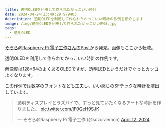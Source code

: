 ```yaml
---
title: 透明OLEDを利用して作られたかっこいい時計
date: 2024-04-24T23:49:29.979403
description: 透明OLEDを利用して作られたかっこいい時計の作例を紹介します
image: /img/透明OLEDを利用して作られたかっこいい時計.jpg
tags:
  - 透明OLED
---
```

[そぞら@Raspberry Pi 電子工作さんのPost](https://twitter.com/sozoraemon/status/1778736699117552043)から発見。画像もここから転載。

透明OLEDを利用して作られたかっこいい時計の作例です。

解像度は128*64のよくあるOLEDですが、透明LEDというだけでぐっとカッコよくなります。

この作例では数字のフォントなども工夫し、いい感じのSFチックな時計を演出しています。

<blockquote class="twitter-tweet"><p lang="ja" dir="ltr">透明ディスプレイとラズパイで、ずっと見ていたくなるアートな時計を作りました。 <a href="https://t.co/jF0QeH9SJK">pic.twitter.com/jF0QeH9SJK</a></p>&mdash; そぞら@Raspberry Pi 電子工作 (@sozoraemon) <a href="https://twitter.com/sozoraemon/status/1778736699117552043?ref_src=twsrc%5Etfw">April 12, 2024</a></blockquote>
<script async src="https://platform.twitter.com/widgets.js" charset="utf-8"></script>




